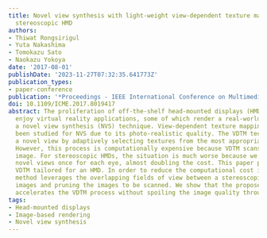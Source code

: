 ```yaml
---
title: Novel view synthesis with light-weight view-dependent texture mapping for a
  stereoscopic HMD
authors:
- Thiwat Rongsirigul
- Yuta Nakashima
- Tomokazu Sato
- Naokazu Yokoya
date: '2017-08-01'
publishDate: '2023-11-27T07:32:35.641773Z'
publication_types:
- paper-conference
publication: '*Proceedings - IEEE International Conference on Multimedia and Expo*'
doi: 10.1109/ICME.2017.8019417
abstract: The proliferation of off-the-shelf head-mounted displays (HMDs) let end-users
  enjoy virtual reality applications, some of which render a real-world scene using
  a novel view synthesis (NVS) technique. View-dependent texture mapping (VDTM) has
  been studied for NVS due to its photo-realistic quality. The VDTM technique renders
  a novel view by adaptively selecting textures from the most appropriate images.
  However, this process is computationally expensive because VDTM scans every captured
  image. For stereoscopic HMDs, the situation is much worse because we need to render
  novel views once for each eye, almost doubling the cost. This paper proposes light-weight
  VDTM tailored for an HMD. In order to reduce the computational cost in VDTM, our
  method leverages the overlapping fields of view between a stereoscopic pair of HMD
  images and pruning the images to be scanned. We show that the proposed method drastically
  accelerates the VDTM process without spoiling the image quality through a user study.
tags:
- Head-mounted displays
- Image-based rendering
- Novel view synthesis
---
```

